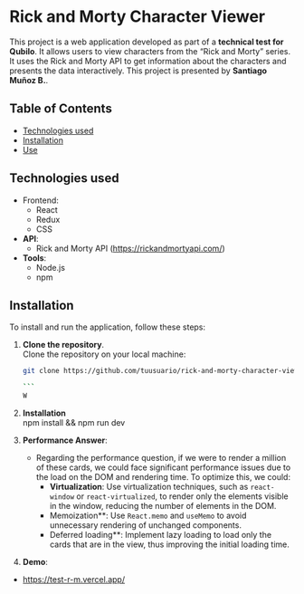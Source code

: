 # Rick and Morty Character Viewer

This project is a web application developed as part of a **technical test for Qubilo**. It allows users to view characters from the “Rick and Morty” series. It uses the Rick and Morty API to get information about the characters and presents the data interactively. This project is presented by **Santiago Muñoz B.**.

## Table of Contents

- [Technologies used](#technologies-used)
- [Installation](#installation)
- [Use](#use)

## Technologies used

- Frontend:
  - React
  - Redux
  - CSS
- **API**:
  - Rick and Morty API (https://rickandmortyapi.com/)
- **Tools**:
  - Node.js
  - npm

## Installation

To install and run the application, follow these steps:

1. **Clone the repository**.  
    Clone the repository on your local machine:

   ````bash
   git clone https://github.com/tuusuario/rick-and-morty-character-viewer.git

   ```
   W

   ````

1. **Installation**  
   npm install &&
   npm run dev

1. **Performance Answer**:

   - Regarding the performance question, if we were to render a million of these cards, we could face significant performance issues due to the load on the DOM and rendering time. To optimize this, we could:
     - **Virtualization**: Use virtualization techniques, such as `react-window` or `react-virtualized`, to render only the elements visible in the window, reducing the number of elements in the DOM.
     - Memoization\*\*: Use `React.memo` and `useMemo` to avoid unnecessary rendering of unchanged components.
     - Deferred loading\*\*: Implement lazy loading to load only the cards that are in the view, thus improving the initial loading time.

1. **Demo**:

- https://test-r-m.vercel.app/
